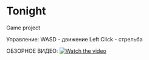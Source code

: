 # Tonight
Game project

Управление:
WASD - движение
Left Click - стрельба

ОБЗОРНОЕ ВИДЕО:
[![Watch the video](https://img.youtube.com/vi/P1Ouoz8Kzbs/maxresdefault.jpg)](https://youtu.be/P1Ouoz8Kzbs)

